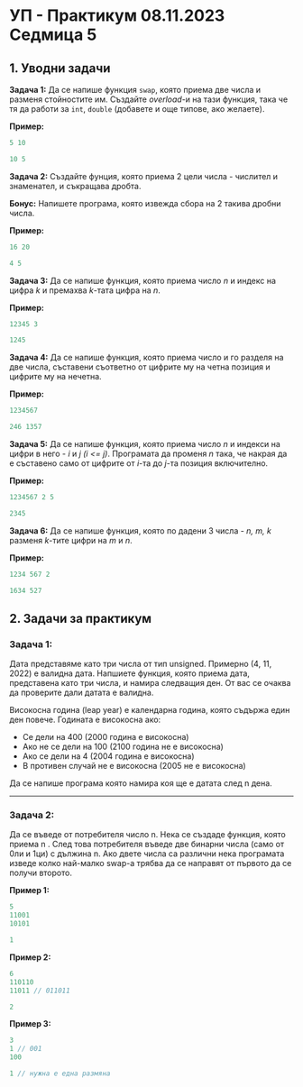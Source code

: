 # УП - Практикум 08.11.2023 Седмица 5

## 1. Уводни задачи
**Задача 1:** Да се напише функция `swap`, която приема две числa и разменя стойностите им. Създайте *overload*-и на тази функция, така че тя да работи за `int`, `double` (добавете и още типове, ако желаете).

**Пример:**
```c++
5 10
```
```c++
10 5
```

**Задача 2:** Създайте фунция, която приема 2 цели числа - числител и знаменател, и съкращава дробта. 

**Бонус:** Напишете програма, която извежда сбора на 2 такива дробни числа.

**Пример:**
```c++
16 20
```
```c++
4 5
```

**Задача 3:** Да се напише функция, която приема число *n* и индекс на цифра *k* и премахва *k*-тата цифра на *n*.

**Пример:**
```c++
12345 3
```
```c++
1245
```

**Задача 4:** Да се напише функция, която приема число и го разделя на две числа, съставени съответно от цифрите му на четна позиция и цифрите му на нечетна.

**Пример:**
```c++
1234567
```
```c++
246 1357
```

**Задача 5:** Да се напише функция, която приема число *n* и индекси на цифри в него - *i* и *j* *(i <= j)*. Програмата да променя *n* така, че накрая да е съставено само от цифрите от *i*-та до *j*-та позиция включително.

**Пример:**
```c++
1234567 2 5
```
```c++
2345    
```

**Задача 6:** Да се напише функция, която по дадени 3 числа - *n, m, k* разменя *k*-тите цифри на *m* и *n*.

**Пример:**
```c++
1234 567 2
```
```c++
1634 527    
```

## 2. Задачи за практикум

### Задача 1:

Дата представяме като три числа от тип unsigned. Примерно (4, 11, 2022) е валидна дата. Напшиете функция, която приема дата, представена като три числа, и намира следващия ден. От вас се очаква да проверите дали датата е валидна.

Високосна година (leap year) е календарна година, която съдържа един ден повече. Годината е високосна ако:
* Се дели на 400 (2000 година е високосна)
* Ако не се дели на 100 (2100 година не е високосна)
* Ако се дели на 4 (2004 година е високосна)
* В противен случай не е високосна (2005 не е високосна)

Да се напише програма която намира коя ще е датата след n дена.

<hr/>

### Задача 2:

Да се въведе от потребителя число n. Нека се създаде функция, която приема n . След това потребителя въведе две бинарни числа (само от 0ли и 1ци) с дължина n. Ако двете числа са различни нека програмата изведе колко най-малко swap-a трябва да се направят от първото да се получи второто.

**Пример 1:**
```c++
5
11001
10101
```
```c++
1
```

**Пример 2:**
```c++
6
110110
11011 // 011011
```
```c++
2
```

**Пример 3:**
```c++
3
1 // 001
100 
```
```c++
1 // нужна е една размяна
```